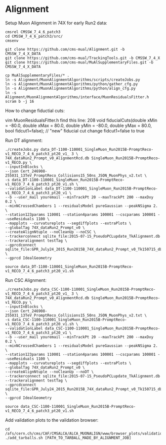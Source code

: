 # Alignment

Setup Muon Alignment in 74X for early Run2 data:

    cmsrel CMSSW_7_4_6_patch3
    cd CMSSW_7_4_6_patch3/src/
    cmsenv
    
    git clone https://github.com/cms-mual/Alignment.git -b CMSSW_7_4_X_DATA
    git clone https://github.com/cms-mual/TrackingTools.git -b CMSSW_7_4_X
    git clone https://github.com/cms-mual/MuAlSupplementaryFiles.git -b CMSSW_7_4_X_DATA
    
    cp MuAlSupplementaryFiles/* .
    ln -s Alignment/MuonAlignmentAlgorithms/scripts/createJobs.py
    ln -s Alignment/MuonAlignmentAlgorithms/python/gather_cfg.py
    ln -s Alignment/MuonAlignmentAlgorithms/python/align_cfg.py
    ln -s Alignment/MuonAlignmentAlgorithms/interface/MuonResidualsFitter.h
    scram b -j 16
    
How to change fiductial cuts:

vim MuonResidualsFitter.h
find this line:
208 void fiducialCuts(double xMin = -80.0, double xMax = 80.0, double yMin = -80.0, double yMax = 80.0, bool fidcut1=false);  // "new" fiducial cut
change fidcut1=false to true

Run DT alignment:

    ./createJobs.py data_DT-1100-110001_SingleMuon_Run2015B-PromptReco-v1_RECO_7_4_6_patch3_pt20_v1_ 3 \
    74X_dataRun2_Prompt_v0_AlignmentRcd.db SingleMuon_Run2015B-PromptReco-v1_RECO.py \
    --inputInBlocks \
    --json Cert_246908-255031_13TeV_PromptReco_Collisions15_50ns_JSON_MuonPhys_v2.txt \
    -s data_DT-1100-110001_SingleMuon_Run2015B-PromptReco-v1_RECO_7_4_6_patch3_pt20_v1.sh \
    --validationLabel data_DT-1100-110001_SingleMuon_Run2015B-PromptReco-v1_RECO_7_4_6_patch3_pt20_v1 \
    --b --user_mail youremail --minTrackPt 20 --maxTrackPt 200 --maxDxy 0.2 \
    --minNCrossedChambers 1 --residualsModel pureGaussian --peakNSigma 2. \
    --station123params 110001 --station4params 100001 --cscparams 100001 --useResiduals 1100 \
    --mapplots --curvatureplots --segdiffplots --extraPlots \
    --globalTag 74X_dataRun2_Prompt_v0 \
    --createAlignNtuple --noCleanUp --noCSC \
    --trackerconnect sqlite_file:2015-07-15_PseudoPCLupdate_TkAlignment.db --trackeralignment testTag \
    --gprcdconnect sqlite_file:GPR_July24_2015_Run2015B_74X_dataRun2_Prompt_v0_Tk150715_dL4_iter1.db \
    --gprcd IdealGeometry
    
    source data_DT-1100-110001_SingleMuon_Run2015B-PromptReco-v1_RECO_7_4_6_patch3_pt20_v1.sh

Run CSC Alignment:

    ./createJobs.py data_CSC-1100-110001_SingleMuon_Run2015B-PromptReco-v1_RECO_7_4_6_patch3_pt20_v1_ 3 \
    74X_dataRun2_Prompt_v0_AlignmentRcd.db SingleMuon_Run2015B-PromptReco-v1_RECO.py \
    --inputInBlocks \
    --json Cert_246908-255031_13TeV_PromptReco_Collisions15_50ns_JSON_MuonPhys_v2.txt \
    -s data_CSC-1100-110001_SingleMuon_Run2015B-PromptReco-v1_RECO_7_4_6_patch3_pt20_v1.sh \
    --validationLabel data_CSC-1100-110001_SingleMuon_Run2015B-PromptReco-v1_RECO_7_4_6_patch3_pt20_v1 \
    --b --user_mail youremail --minTrackPt 20 --maxTrackPt 200 --maxDxy 0.2 \
    --minNCrossedChambers 1 --residualsModel pureGaussian --peakNSigma 2. \
    --station123params 110001 --station4params 100001 --cscparams 100001 --useResiduals 1100 \
    --mapplots --curvatureplots --segdiffplots --extraPlots \
    --globalTag 74X_dataRun2_Prompt_v0 \
    --createAlignNtuple --noCleanUp --noDT \
    --trackerconnect sqlite_file:2015-07-15_PseudoPCLupdate_TkAlignment.db --trackeralignment testTag \
    --gprcdconnect sqlite_file:GPR_July24_2015_Run2015B_74X_dataRun2_Prompt_v0_Tk150715_dL4_iter1.db \
    --gprcd IdealGeometry
    
    source data_CSC-1100-110001_SingleMuon_Run2015B-PromptReco-v1_RECO_7_4_6_patch3_pt20_v1.sh

Add validation plots to the validation browser:

    cd /afs/cern.ch/cms/CAF/CMSALCA/ALCA_MUONALIGN/www/browser_plots/validation
    ./add_tarballs.sh [PATH_TO_TARBALL_MADE_BY_ALIGNMENT_JOB]
